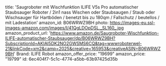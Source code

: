 title: 'Saugroboter mit Wischfunktion  ILIFE V5s Pro automatischer Staubsauger Roboter / 2in1 nass Wischen oder Staubsaugen / Staub oder Wischsauger für Hartböden / benetzt bis zu 180qm / Fallschutz / beutellos / mit Ladestation'
amazon_id: B06WRWZ9BH
photo: https://images-eu.ssl-images-amazon.com/images/I/41QgLDOpDSL._SL160_.jpg
amazon_product_url: 'https://www.amazon.de/Saugroboter-Wischfunktion-ILIFE-automatischer-Staubsauger/dp/B06WRWZ9BH?SubscriptionId=AKIAI5DK2NO2GWSMS6CQ&tag=wwwroboterwel-21&linkCode=xm2&camp=2025&creative=165953&creativeASIN=B06WRWZ9BH'
Brand: ILIFE Robot
amazon_offer_price: "19699"
amazon_price: "19799"
id: 6ec404f7-5c1c-4774-a5bb-63b97425d35b
